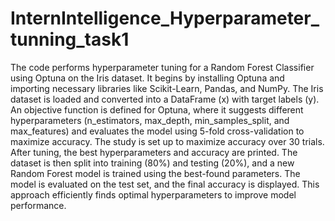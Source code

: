 # InternIntelligence_Hyperparameter_tunning_task1
The code performs hyperparameter tuning for a Random Forest Classifier using Optuna on the Iris dataset. It begins by installing Optuna and importing necessary libraries like Scikit-Learn, Pandas, and NumPy. The Iris dataset is loaded and converted into a DataFrame (x) with target labels (y). An objective function is defined for Optuna, where it suggests different hyperparameters (n_estimators, max_depth, min_samples_split, and max_features) and evaluates the model using 5-fold cross-validation to maximize accuracy. The study is set up to maximize accuracy over 30 trials. After tuning, the best hyperparameters and accuracy are printed. The dataset is then split into training (80%) and testing (20%), and a new Random Forest model is trained using the best-found parameters. The model is evaluated on the test set, and the final accuracy is displayed. This approach efficiently finds optimal hyperparameters to improve model performance. 









